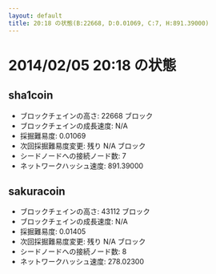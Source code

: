 ```yaml
---
layout: default
title: 20:18 の状態(B:22668, D:0.01069, C:7, H:891.39000)
---
```

# 2014/02/05 20:18 の状態

## sha1coin
* ブロックチェインの高さ: 22668 ブロック
* ブロックチェインの成長速度: N/A
* 採掘難易度: 0.01069
* 次回採掘難易度変更: 残り N/A ブロック
* シードノードへの接続ノード数: 7
* ネットワークハッシュ速度: 891.39000

## sakuracoin
* ブロックチェインの高さ: 43112 ブロック
* ブロックチェインの成長速度: N/A
* 採掘難易度: 0.01405
* 次回採掘難易度変更: 残り N/A ブロック
* シードノードへの接続ノード数: 8
* ネットワークハッシュ速度: 278.02300